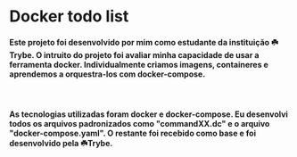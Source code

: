 # Docker todo list

#### Este projeto foi desenvolvido por mim como estudante da instituição ☘️Trybe. O intruito do projeto foi avaliar minha capacidade de usar a ferramenta docker. Individualmente criamos imagens, containeres e aprendemos a orquestra-los com docker-compose.
<br>

#### As tecnologias utilizadas foram docker e docker-compose. Eu desenvolvi todos os arquivos padronizados como "commandXX.dc" e o arquivo "docker-compose.yaml". O restante foi recebido como base e foi desenvolvido pela ☘️Trybe.
